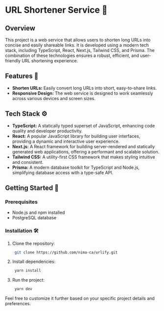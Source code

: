 # URL Shortener Service 🚀

## Overview

This project is a web service that allows users to shorten long URLs into concise and easily shareable links. It is developed using a modern tech stack, including TypeScript, React, Next.js, Tailwind CSS, and Prisma. The combination of these technologies ensures a robust, efficient, and user-friendly URL shortening experience.

## Features 🌟

- **Shorten URLs:** Easily convert long URLs into short, easy-to-share links.
- **Responsive Design:** The web service is designed to work seamlessly across various devices and screen sizes.

## Tech Stack ⚙️

- **TypeScript:** A statically typed superset of JavaScript, enhancing code quality and developer productivity.
- **React:** A popular JavaScript library for building user interfaces, providing a dynamic and interactive user experience.
- **Next.js:** A React framework for building server-rendered and statically generated web applications, offering a performant and scalable solution.
- **Tailwind CSS:** A utility-first CSS framework that makes styling intuitive and consistent.
- **Prisma:** A modern database toolkit for TypeScript and Node.js, simplifying database access with a type-safe API.

## Getting Started 🏁

### Prerequisites

- Node.js and npm installed
- PostgreSQL database

### Installation 🛠️

1. Clone the repository:

   ```bash
    git clone https://github.com/nima-ca/urlify.git
   ```
   
2. Install dependencies:

   ```bash
    yarn install
   ```

3. Run the project:

   ```bash
    yarn dev
   ```

Feel free to customize it further based on your specific project details and preferences.


